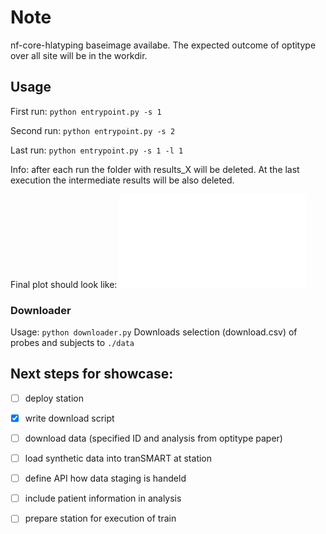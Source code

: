 # Note

nf-core-hlatyping baseimage availabe.
The expected outcome of optitype over all site will be in the workdir.

## Usage
First run:
```python entrypoint.py -s 1```

Second run:
```python entrypoint.py -s 2```

Last run:
```python entrypoint.py -s 1 -l 1```

Info: after each run the folder with results_X will be deleted. At the last execution the intermediate results will be also deleted.

Final plot should look like:
![Result](HLA_frequencies.pdf "Task B result")


### Downloader
Usage: ```python downloader.py```
Downloads selection (download.csv) of probes and subjects to `./data`

## Next steps for showcase:
- [ ] deploy station
- [x] write download script
- [ ] download data (specified ID and analysis from optitype paper)
- [ ] load synthetic data into tranSMART at station
- [ ] define API how data staging is handeld
- [ ] include patient information in analysis
- [ ] prepare station for execution of train

